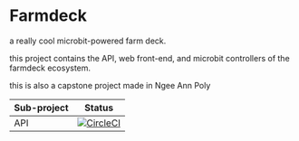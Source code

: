# Farmdeck
a really cool microbit-powered farm deck.

this project contains the API, web front-end, and microbit controllers of the farmdeck ecosystem.

this is also a capstone project made in Ngee Ann Poly

Sub-project | Status
--------------|---------
| API         | [![CircleCI](https://github.com/Kaioru/Farmdeck/workflows/.NET%20Core%20CI/badge.svg)](https://github.com/Kaioru/Farmdeck/actions) |